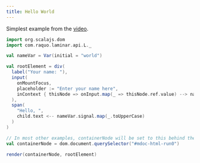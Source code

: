 ```yaml
---
title: Hello World 
---
```


Simplest example from the [video](https://www.youtube.com/watch?v=L_AHCkl6L-Q).

<div class = "mdoc-example">

```scala mdoc:js
import org.scalajs.dom
import com.raquo.laminar.api.L._

val nameVar = Var(initial = "world")

val rootElement = div(
  label("Your name: "),
  input(
    onMountFocus,
    placeholder := "Enter your name here",
    inContext { thisNode => onInput.map(_ => thisNode.ref.value) --> nameVar }
  ),
  span(
    "Hello, ",
    child.text <-- nameVar.signal.map(_.toUpperCase)
  )
)

// In most other examples, containerNode will be set to this behind the scenes
val containerNode = dom.document.querySelector("#mdoc-html-run0")

render(containerNode, rootElement)
```

</div>

